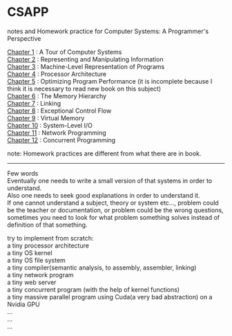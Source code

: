 # CSAPP
notes and Homework practice for Computer Systems: A Programmer's Perspective

[Chapter 1](/ch01/) : A Tour of Computer Systems  
[Chapter 2](/ch02/) : Representing and Manipulating Information  
[Chapter 3](/ch03/) : Machine-Level Representation of Programs  
[Chapter 4](/ch04/) : Processor Architecture  
[Chapter 5](/ch05/) : Optimizing Program Performance (it is incomplete because I think it is necessary to read new book on this subject)  
[Chapter 6](/ch06/) : The Memory Hierarchy  
[Chapter 7](/ch07/) : Linking  
[Chapter 8](/ch08/) : Exceptional Control Flow  
[Chapter 9](/ch09/) : Virtual Memory  
[Chapter 10](/ch10/) : System-Level I/O  
[Chapter 11](/ch11/) : Network Programming  
[Chapter 12](/ch12/) : Concurrent Programming  

note: Homework practices are different from what there are in book.

--- 
Few words  
Eventually one needs to write a small version of that systems in order to understand.  
Also one needs to seek good explanations in order to understand it.  
If one cannot understand a subject, theory or system etc..., problem could be the teacher or documentation, or problem could be the wrong questions, sometimes you need to look for what problem something solves instead of definition of that something.  

try to implement from scratch:  
a tiny processor architecture   
a tiny OS kernel  
a tiny OS file system  
a tiny compiler(semantic analysis, to assembly, assembler, linking)  
a tiny network program  
a tiny web server  
a tiny concurrent program (with the help of kernel functions)  
a tiny massive parallel program using Cuda(a very bad abstraction) on a Nvidia GPU  
...  
...  
...  
